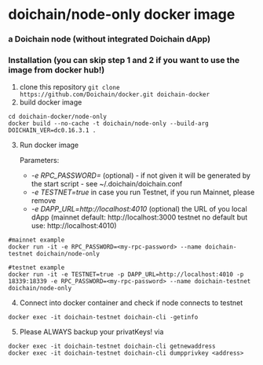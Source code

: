 # doichain/node-only docker image 
### a Doichain node (without integrated Doichain dApp)

### Installation (you can skip step 1 and 2 if you want to use the image from docker hub!)
1. clone this repository ```git clone https://github.com/Doichain/docker.git doichain-docker```
2. build docker image 
```shell
cd doichain-docker/node-only
docker build --no-cache -t doichain/node-only --build-arg DOICHAIN_VER=dc0.16.3.1 .
```
3. Run docker image 
   
   Parameters:
    * *-e RPC_PASSWORD=<your-rpc-password>* (optional) - if not given it will be generated by the start script - see ~/.doichain/doichain.conf 
    * *-e TESTNET=true*  in case you run Testnet, if you run Mainnet, please remove
    * *-e DAPP_URL=http://localhost:4010* (optional) the URL of you local dApp (mainnet default: http://localhost:3000 testnet no default but use: http://localhost:4010)
   
```shell
#mainnet example
docker run -it -e RPC_PASSWORD=<my-rpc-password> --name doichain-testnet doichain/node-only

#testnet example
docker run -it -e TESTNET=true -p DAPP_URL=http://localhost:4010 -p 18339:18339 -e RPC_PASSWORD=<my-rpc-password> --name doichain-testnet doichain/node-only
```
4. Connect into docker container and check if node connects to testnet
```shell
docker exec -it doichain-testnet doichain-cli -getinfo
```
5. Please ALWAYS backup your privatKeys! via 
```shell
docker exec -it doichain-testnet doichain-cli getnewaddress
docker exec -it doichain-testnet doichain-cli dumpprivkey <address>
```